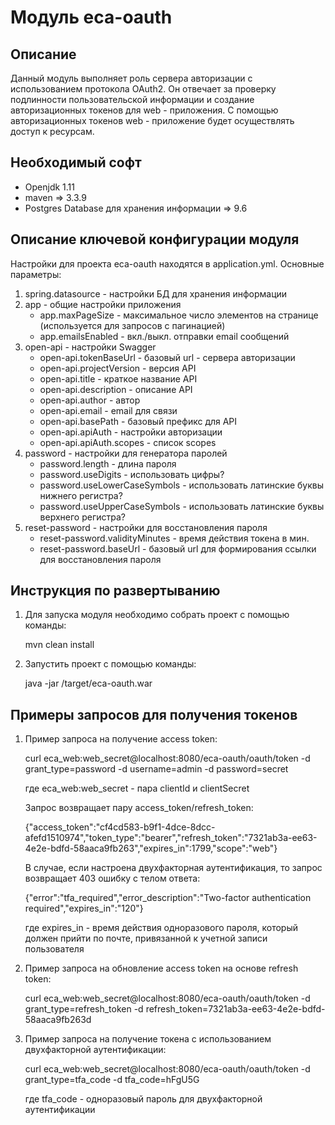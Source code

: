 Модуль eca-oauth
========================================

Описание
----------------------------------------
Данный модуль выполняет роль сервера авторизации c использованием протокола OAuth2.
Он отвечает за проверку подлинности пользовательской информации и создание авторизационных токенов
для web - приложения. С помощью авторизационных токенов web - приложение будет осуществлять доступ к ресурсам.

Необходимый софт
----------------------------------------
* Openjdk 1.11
* maven => 3.3.9
* Postgres Database для хранения информации => 9.6

Описание ключевой конфигурации модуля
----------------------------------------
Настройки для проекта eca-oauth находятся в application.yml. Основные параметры:
1) spring.datasource - настройки БД для хранения информации
2) app - общие настройки приложения
   * app.maxPageSize - максимальное число элементов на странице (используется для запросов с пагинацией)
   * app.emailsEnabled - вкл./выкл. отправки email сообщений
3) open-api - настройки Swagger
   * open-api.tokenBaseUrl - базовый url - сервера авторизации
   * open-api.projectVersion - версия API
   * open-api.title - краткое название API
   * open-api.description - описание API
   * open-api.author - автор
   * open-api.email - email для связи
   * open-api.basePath - базовый префикс для API
   * open-api.apiAuth - настройки авторизации
   * open-api.apiAuth.scopes - список scopes
4) password - настройки для генератора паролей
   * password.length - длина пароля
   * password.useDigits - использовать цифры?
   * password.useLowerCaseSymbols - использовать латинские буквы нижнего регистра?
   * password.useUpperCaseSymbols - использовать латинские буквы верхнего регистра?
5) reset-password - настройки для восстановления пароля
   * reset-password.validityMinutes - время действия токена в мин.
   * reset-password.baseUrl - базовый url для формирования ссылки для восстановления пароля


Инструкция по развертыванию
----------------------------------------

1. Для запуска модуля необходимо собрать проект с помощью команды:
    
   mvn clean install
    
2. Запустить проект с помощью команды:

    java -jar /target/eca-oauth.war

Примеры запросов для получения токенов
-------------------------------------------------------

1. Пример запроса на получение access token:

    curl eca_web:web_secret@localhost:8080/eca-oauth/oauth/token -d grant_type=password -d username=admin -d password=secret
    
    где eca_web:web_secret - пара clientId и clientSecret

    Запрос возвращает пару access_token/refresh_token:
    
    {"access_token":"cf4cd583-b9f1-4dce-8dcc-afefd1510974","token_type":"bearer","refresh_token":"7321ab3a-ee63-4e2e-bdfd-58aaca9fb263","expires_in":1799,"scope":"web"}
    
    В случае, если настроена двухфакторная аутентификация, то запрос возвращает 403 ошибку с телом ответа:
    
    {"error":"tfa_required","error_description":"Two-factor authentication required","expires_in":"120"}
    
    где expires_in - время действия одноразового пароля, который должен прийти по почте, привязанной к учетной записи пользователя

2. Пример запроса на обновление access token на основе refresh token:

    curl eca_web:web_secret@localhost:8080/eca-oauth/oauth/token -d grant_type=refresh_token -d refresh_token=7321ab3a-ee63-4e2e-bdfd-58aaca9fb263d

3. Пример запроса на получение токена с использованием двухфакторной аутентификации:

    curl eca_web:web_secret@localhost:8080/eca-oauth/oauth/token -d grant_type=tfa_code -d tfa_code=hFgU5G
    
    где tfa_code - одноразовый пароль для двухфакторной аутентификации
